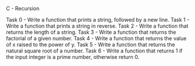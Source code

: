 C - Recursion

Task 0 - Write a function that prints a string, followed by a new line.
Task 1 - Write a function that prints a string in reverse.
Task 2 - Write a function that returns the length of a string.
Task 3 - Write a function that returns the factorial of a given number.
Task 4 - Write a function that returns the value of x raised to the power of y.
Task 5 - Write a function that returns the natural square root of a number.
Task 6 - Write a function that returns 1 if the input integer is a prime number, otherwise return 0.
